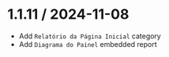 1.1.11 / 2024-11-08
==================
* Add `Relatório da Página Inicial` category
* Add `Diagrama do Painel` embedded report